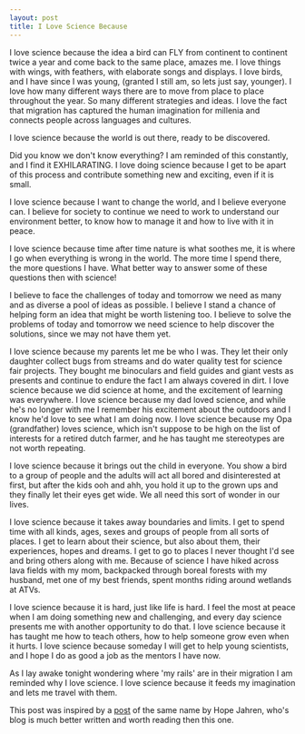```yaml
---
layout: post
title: I Love Science Because
---
```


I love science because the idea a bird can FLY from continent to continent twice a year and come back to the same place, amazes me. I love things with wings, with feathers, with elaborate songs and displays. I love birds, and I have since I was young, (granted I still am, so lets just say, younger). I love how many different ways there are to move from place to place throughout the year. So many different strategies and ideas. I love the fact that migration has captured the human imagination for millenia and connects people across languages and cultures.

I love science because the world is out there, ready to be discovered.

Did you know we don't know everything? I am reminded of this constantly, and I find it EXHILARATING. I love doing science because I get to be apart of this process and contribute something new and exciting, even if it is small.

I love science because I want to change the world, and I believe everyone can. I believe for society to continue we need to work to understand our environment better, to know how to manage it and how to live with it in peace.

I love science because time after time nature is what soothes me, it is where I go when everything is wrong in the world. The more time I spend there, the more questions I have. What better way to answer some of these questions then with science!

I believe to face the challenges of today and tomorrow we need as many and as diverse a pool of ideas as possible. I believe I stand a chance of helping form an idea that might be worth listening too. I believe to solve the problems of today and tomorrow we need science to help discover the solutions, since we may not have them yet.

I love science because my parents let me be who I was. They let their only daughter collect bugs from streams and do water quality test for science fair projects. They bought me binoculars and field guides and giant vests as presents and continue to endure the fact I am always covered in dirt. I love science because we did science at home, and the excitement of learning was everywhere. I love science because my dad loved science, and while he's no longer with me I remember his excitement about the outdoors and I know he'd love to see what I am doing now. I love science because my Opa (grandfather) loves science, which isn't suppose to be high on the list of interests for a retired dutch farmer, and he has taught me stereotypes are not worth repeating.

I love science because it brings out the child in everyone. You show a bird to a group of people and the adults will act all bored and disinterested at first, but after the kids ooh and ahh, you hold it up to the grown ups and they finally let their eyes get wide. We all need this sort of wonder in our lives.

I love science because it takes away boundaries and limits. I get to spend time with all kinds, ages, sexes and groups of people from all sorts of places. I get to learn about their science, but also about them, their experiences, hopes and dreams. I get to go to places I never thought I'd see and bring others along with me. Because of science I have hiked across lava fields with my mom, backpacked through boreal forests with my husband, met one of my best friends, spent months riding around wetlands at ATVs.


I love science because it is hard, just like life is hard. I feel the most at peace when I am doing something new and challenging, and every day science presents me with another opportunity to do that. I love science because it has taught me how to teach others, how to help someone grow even when it hurts. I love science because someday I will get to help young scientists, and I hope I do as good a job as the mentors I have now.

As I lay awake tonight wondering where 'my rails' are in their migration I am reminded why I love science. I love science because it feeds my imagination and lets me travel with them.


This post was inspired by a [post](http://hopejahrensurecanwrite.com/2014/01/10/i-love-science-because/) of the same name by Hope Jahren, who's blog is much better written and worth reading then this one. 
